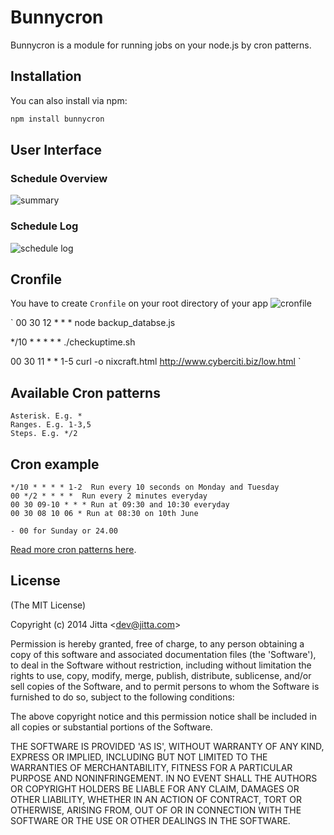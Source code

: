 # Bunnycron
Bunnycron is a module for running jobs on your node.js by cron patterns.

## Installation

You can also install via npm:

```sh
npm install bunnycron
```

## User Interface
### Schedule Overview
![summary](https://cloud.githubusercontent.com/assets/837612/3609563/cda4693c-0d7c-11e4-8b64-77ec7ab6c3d9.png)

### Schedule Log
![schedule log](https://cloud.githubusercontent.com/assets/837612/3609667/9ec2fe9c-0d7e-11e4-870c-69d45de7a8fd.png)




## Cronfile
You have to create `Cronfile` on your root directory of your app
![cronfile](https://cloud.githubusercontent.com/assets/837612/3597594/48a60a5e-0cd4-11e4-9cef-e353240433ef.png)




`
00 30 12 * * * node backup_databse.js

*/10 * * * * * ./checkuptime.sh

00 30 11 * * 1-5 curl -o nixcraft.html http://www.cyberciti.biz/low.html
`

## Available Cron patterns

    Asterisk. E.g. *
    Ranges. E.g. 1-3,5
    Steps. E.g. */2
    
## Cron example
    */10 * * * * 1-2  Run every 10 seconds on Monday and Tuesday
    00 */2 * * * *  Run every 2 minutes everyday
    00 30 09-10 * * * Run at 09:30 and 10:30 everyday
    00 30 08 10 06 * Run at 08:30 on 10th June

    - 00 for Sunday or 24.00


[Read more cron patterns here](http://www.thegeekstuff.com/2009/06/15-practical-crontab-examples/).

    



## License 

(The MIT License)

Copyright (c) 2014 Jitta &lt;dev@jitta.com&gt;

Permission is hereby granted, free of charge, to any person obtaining
a copy of this software and associated documentation files (the
'Software'), to deal in the Software without restriction, including
without limitation the rights to use, copy, modify, merge, publish,
distribute, sublicense, and/or sell copies of the Software, and to
permit persons to whom the Software is furnished to do so, subject to
the following conditions:

The above copyright notice and this permission notice shall be
included in all copies or substantial portions of the Software.

THE SOFTWARE IS PROVIDED 'AS IS', WITHOUT WARRANTY OF ANY KIND,
EXPRESS OR IMPLIED, INCLUDING BUT NOT LIMITED TO THE WARRANTIES OF
MERCHANTABILITY, FITNESS FOR A PARTICULAR PURPOSE AND NONINFRINGEMENT.
IN NO EVENT SHALL THE AUTHORS OR COPYRIGHT HOLDERS BE LIABLE FOR ANY
CLAIM, DAMAGES OR OTHER LIABILITY, WHETHER IN AN ACTION OF CONTRACT,
TORT OR OTHERWISE, ARISING FROM, OUT OF OR IN CONNECTION WITH THE
SOFTWARE OR THE USE OR OTHER DEALINGS IN THE SOFTWARE.
